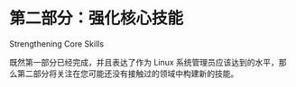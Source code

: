 # 第二部分：强化核心技能

<!-- ch 2~6 -->

Strengthening Core Skills

既然第一部分已经完成，并且表达了作为 Linux 系统管理员应该达到的水平，那么第二部分将关注在您可能还没有接触过的领域中构建新的技能。